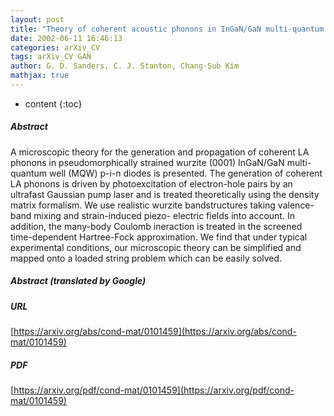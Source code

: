 ```yaml
---
layout: post
title: "Theory of coherent acoustic phonons in InGaN/GaN multi-quantum wells"
date: 2002-06-11 16:46:13
categories: arXiv_CV
tags: arXiv_CV GAN
author: G. D. Sanders, C. J. Stanton, Chang-Sub Kim
mathjax: true
---
```


* content
{:toc}

##### Abstract
A microscopic theory for the generation and propagation of coherent LA phonons in pseudomorphically strained wurzite (0001) InGaN/GaN multi-quantum well (MQW) p-i-n diodes is presented. The generation of coherent LA phonons is driven by photoexcitation of electron-hole pairs by an ultrafast Gaussian pump laser and is treated theoretically using the density matrix formalism. We use realistic wurzite bandstructures taking valence-band mixing and strain-induced piezo- electric fields into account. In addition, the many-body Coulomb ineraction is treated in the screened time-dependent Hartree-Fock approximation. We find that under typical experimental conditions, our microscopic theory can be simplified and mapped onto a loaded string problem which can be easily solved.

##### Abstract (translated by Google)


##### URL
[https://arxiv.org/abs/cond-mat/0101459](https://arxiv.org/abs/cond-mat/0101459)

##### PDF
[https://arxiv.org/pdf/cond-mat/0101459](https://arxiv.org/pdf/cond-mat/0101459)

